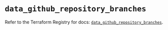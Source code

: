 # `data_github_repository_branches`

Refer to the Terraform Registry for docs: [`data_github_repository_branches`](https://registry.terraform.io/providers/integrations/github/6.7.0/docs/data-sources/repository_branches).

